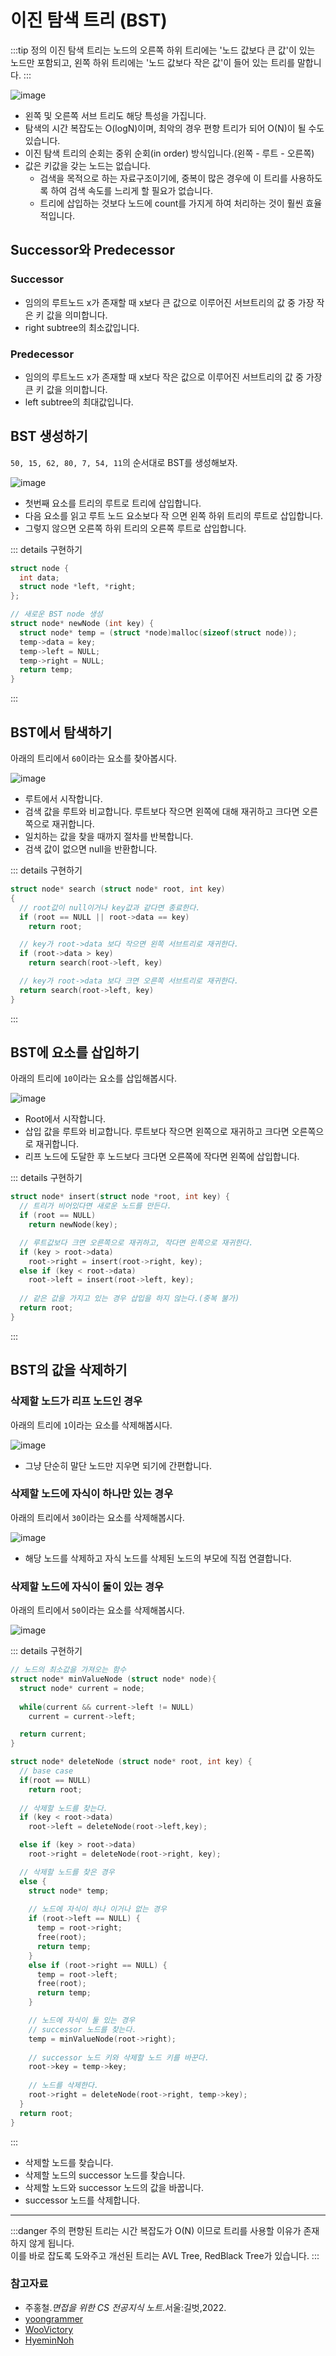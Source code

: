 # 이진 탐색 트리 (BST)

:::tip 정의
이진 탐색 트리는 노드의 오른쪽 하위 트리에는 '노드 값보다 큰 값'이 있는 노드만 포함되고, 왼쪽 하위 트리에는 '노드 값보다 작은 값'이 들어 있는 트리를 말합니다.
:::

![image](https://user-images.githubusercontent.com/50647845/174209062-9987b2b5-0359-4e94-b999-1beef22635fe.png)

- 왼쪽 및 오른쪽 서브 트리도 해당 특성을 가집니다.
- 탐색의 시간 복잡도는 O(logN)이며, 최악의 경우 편향 트리가 되어 O(N)이 될 수도 있습니다.
- 이진 탐색 트리의 순회는 중위 순회(in order) 방식입니다.(왼쪽 - 루트 - 오른쪽)
- 값은 키값을 갖는 노드는 없습니다.
  - 검색을 목적으로 하는 자료구조이기에, 중복이 많은 경우에 이 트리를 사용하도록 하여 검색 속도를 느리게 할 필요가 없습니다. 
  - 트리에 삽입하는 것보다 노드에 count를 가지게 하여 처리하는 것이 훨씬 효율적입니다.

## Successor와 Predecessor

### Successor

- 임의의 루트노드 x가 존재할 때 x보다 큰 값으로 이루어진 서브트리의 값 중 가장 작은 키 값을 의미합니다.
- right subtree의 최소값입니다.

### Predecessor

- 임의의 루트노드 x가 존재할 때 x보다 작은 값으로 이루어진 서브트리의 값 중 가장 큰 키 값을 의미합니다.
- left subtree의 최대값입니다.

## BST 생성하기

`50, 15, 62, 80, 7, 54, 11`의 순서대로 BST를 생성해보자.

![image](https://user-images.githubusercontent.com/50647845/174198949-290b4e2a-819b-4063-9626-bf48d71705c2.png)

- 첫번째 요소를 트리의 루트로 트리에 삽입합니다.
- 다음 요소를 읽고 루트 노드 요소보다 작 으면 왼쪽 하위 트리의 루트로 삽입합니다.
- 그렇지 않으면 오른쪽 하위 트리의 오른쪽 루트로 삽입합니다.

::: details  구현하기
```c
struct node {
  int data;
  struct node *left, *right;
};

// 새로운 BST node 생성
struct node* newNode (int key) {
  struct node* temp = (struct *node)malloc(sizeof(struct node));
  temp->data = key;
  temp->left = NULL;
  temp->right = NULL;
  return temp;
}
```
:::

## BST에서 탐색하기

아래의 트리에서 `60`이라는 요소를 찾아봅시다.

![image](https://user-images.githubusercontent.com/50647845/174199063-11892a78-f1e3-4bb1-b5e6-e1e9a4a154f9.png)

- 루트에서 시작합니다.
- 검색 값을 루트와 비교합니다. 루트보다 작으면 왼쪽에 대해 재귀하고 크다면 오른쪽으로 재귀합니다.
- 일치하는 값을 찾을 때까지 절차를 반복합니다.
- 검색 값이 없으면 null을 반환합니다.

::: details  구현하기
```c
struct node* search (struct node* root, int key)
{
  // root값이 null이거나 key값과 같다면 종료한다.
  if (root == NULL || root->data == key)
    return root;

  // key가 root->data 보다 작으면 왼쪽 서브트리로 재귀한다.
  if (root->data > key)
    return search(root->left, key)

  // key가 root->data 보다 크면 오른쪽 서브트리로 재귀한다. 
  return search(root->left, key)
}
```
:::

## BST에 요소를 삽입하기

아래의 트리에 `10`이라는 요소를 삽입해봅시다.

![image](https://user-images.githubusercontent.com/50647845/174199316-36f013a3-b5bd-4fc9-a262-1cf7cb678d3a.png)

- Root에서 시작합니다.
- 삽입 값을 루트와 비교합니다. 루트보다 작으면 왼쪽으로 재귀하고 크다면 오른쪽으로 재귀합니다.
- 리프 노드에 도달한 후 노드보다 크다면 오른쪽에 작다면 왼쪽에 삽입합니다.

::: details  구현하기
```c
struct node* insert(struct node *root, int key) {
  // 트리가 비어있다면 새로운 노드를 만든다.
  if (root == NULL)
    return newNode(key);

  // 루트값보다 크면 오른쪽으로 재귀하고, 작다면 왼쪽으로 재귀한다.
  if (key > root->data)
    root->right = insert(root->right, key);
  else if (key < root->data)
    root->left = insert(root->left, key); 
    
  // 같은 값을 가지고 있는 경우 삽입을 하지 않는다.(중복 불가)
  return root;
}
```
:::

## BST의 값을 삭제하기

### 삭제할 노드가 리프 노드인 경우

아래의 트리에 `1`이라는 요소를 삭제해봅시다.

![image](https://user-images.githubusercontent.com/50647845/174199514-0fa09914-8b17-40ff-9365-db4a48f9aea9.png)

- 그냥 단순히 말단 노드만 지우면 되기에 간편합니다.

### 삭제할 노드에 자식이 하나만 있는 경우

아래의 트리에서 `30`이라는 요소를 삭제해봅시다.

![image](https://user-images.githubusercontent.com/50647845/174199664-472a923e-d732-4eba-b924-38f8da23ef14.png)

- 해당 노드를 삭제하고 자식 노드를 삭제된 노드의 부모에 직접 연결합니다.

### 삭제할 노드에 자식이 둘이 있는 경우

아래의 트리에서 `50`이라는 요소를 삭제해봅시다.

![image](https://user-images.githubusercontent.com/50647845/174199730-5c23f2cd-129d-4ab0-8550-f92a6ba603bc.png)

::: details  구현하기
```c
// 노드의 최소값을 가져오는 함수
struct node* minValueNode (struct node* node){
  struct node* current = node;
  
  while(current && current->left != NULL)
    current = current->left;

  return current;
}

struct node* deleteNode (struct node* root, int key) {
  // base case  
  if(root == NULL)
    return root;
    
  // 삭제할 노드를 찾는다.    
  if (key < root->data)
    root->left = deleteNode(root->left,key);

  else if (key > root->data)
    root->right = deleteNode(root->right, key);

  // 삭제할 노드를 찾은 경우
  else {
    struct node* temp;
    
    // 노드에 자식이 하나 이거나 없는 경우
    if (root->left == NULL) {
      temp = root->right;
      free(root);
      return temp;
    }
    else if (root->right == NULL) {
      temp = root->left;
      free(root);
      return temp;
    }

    // 노드에 자식이 둘 있는 경우
    // successor 노드를 찾는다.
    temp = minValueNode(root->right);
    
    // successor 노드 키와 삭제할 노드 키를 바꾼다.
    root->key = temp->key;
    
    // 노드를 삭제한다.
    root->right = deleteNode(root->right, temp->key);
  }
  return root;
}
```
:::

- 삭제할 노드를 찾습니다.
- 삭제할 노드의 successor 노드를 찾습니다.
- 삭제할 노드와 successor 노드의 값을 바꿉니다.
- successor 노드를 삭제합니다.

---

:::danger 주의
편향된 트리는 시간 복잡도가 O(N) 이므로 트리를 사용할 이유가 존재하지 않게 됩니다.  
이를 바로 잡도록 도와주고 개선된 트리는 AVL Tree, RedBlack Tree가 있습니다.
:::

### 참고자료

- 주홍철.*면접을 위한 CS 전공지식 노트*.서울:길벗,2022.
- [yoongrammer](https://yoongrammer.tistory.com/71)
- [WooVictory](https://github.com/WooVictory/Ready-For-Tech-Interview)
- [HyeminNoh](https://github.com/HyeminNoh/Tech-Stack)
